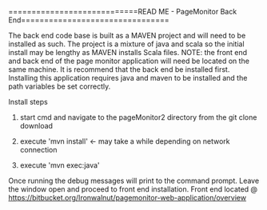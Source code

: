 ============================READ ME - PageMonitor Back End================================

The back end code base is built as a MAVEN project and will need to be installed as such. The project is a mixture of java and scala so the initial install may be lengthy as MAVEN installs 
Scala files. NOTE: the front end and back end of the page monitor application will need be located on the same machine. It is recommend that the back end be installed first. Installing this
application requires java and maven to be installed and the path variables be set correctly.

Install steps

1. start cmd and navigate to the pageMonitor2 directory from the git clone download

2. execute 'mvn install' <- may take a while depending on network connection

3. execute 'mvn exec:java'

Once running the debug messages will print to the command prompt. Leave the window open and proceed to front end installation. 
Front end located @ https://bitbucket.org/Ironwalnut/pagemonitor-web-application/overview